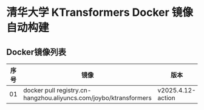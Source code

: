 # 清华大学 KTransformers Docker 镜像自动构建
## Docker镜像列表
|序号|镜像|版本|
| ----------- | ----------- | ----------- |
|01|docker pull registry.cn-hangzhou.aliyuncs.com/joybo/ktransformers|v2025.4.12-action|
